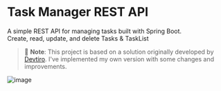 # Task Manager REST API

A simple REST API for managing tasks built with Spring Boot.\
Create, read, update, and delete Tasks & TaskList
> 📌 **Note**: This project is based on a solution originally developed by [Devtiro](https://www.youtube.com/@devtiro). I've implemented my own version with some changes and improvements.

![image](https://github.com/user-attachments/assets/a2c53ff3-2b21-4ce5-97b1-873e2f0be0df)
